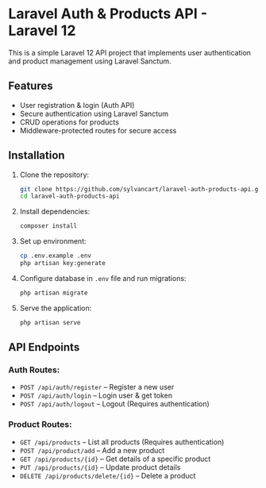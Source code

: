 # Laravel Auth & Products API - Laravel 12

This is a simple Laravel 12 API project that implements user authentication and product management using Laravel Sanctum.

## Features

- User registration & login (Auth API)
- Secure authentication using Laravel Sanctum
- CRUD operations for products
- Middleware-protected routes for secure access

## Installation

1. Clone the repository:
   ```sh
   git clone https://github.com/sylvancart/laravel-auth-products-api.git
   cd laravel-auth-products-api
   ```
2. Install dependencies:
   ```sh
   composer install
   ```
3. Set up environment:
   ```sh
   cp .env.example .env
   php artisan key:generate
   ```
4. Configure database in `.env` file and run migrations:
   ```sh
   php artisan migrate
   ```
5. Serve the application:
   ```sh
   php artisan serve
   ```

## API Endpoints

### Auth Routes:
- `POST /api/auth/register` – Register a new user
- `POST /api/auth/login` – Login user & get token
- `POST /api/auth/logout` – Logout (Requires authentication)

### Product Routes:
- `GET /api/products` – List all products (Requires authentication)
- `POST /api/product/add` – Add a new product
- `GET /api/products/{id}` – Get details of a specific product
- `PUT /api/products/{id}` – Update product details
- `DELETE /api/products/delete/{id}` – Delete a product
